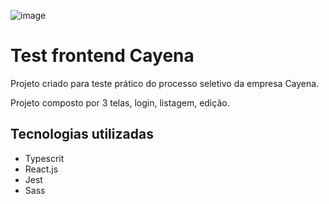 ![image](https://github.com/HyagoRibeiro/cayena-test/assets/65515366/8471922b-90f1-4a66-8e6b-d8c54e89090d)

# Test frontend Cayena

Projeto criado para teste prático do processo seletivo da empresa Cayena.

Projeto composto por 3 telas, login, listagem, edição. 

## Tecnologias utilizadas
- Typescrit
- React.js
- Jest
- Sass

